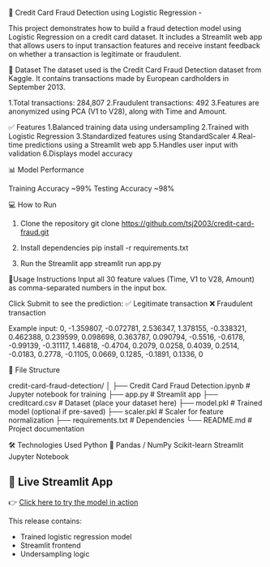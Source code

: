 🚨 Credit Card Fraud Detection using Logistic Regression - 

This project demonstrates how to build a fraud detection model using Logistic Regression on a credit card dataset. It includes a Streamlit web app that allows users to input transaction features and receive instant feedback on whether a transaction is legitimate or fraudulent.

📁 Dataset
The dataset used is the Credit Card Fraud Detection dataset from Kaggle. It contains transactions made by European cardholders in September 2013.

1.Total transactions: 284,807
2.Fraudulent transactions: 492
3.Features are anonymized using PCA (V1 to V28), along with Time and Amount.

✅ Features
1.Balanced training data using undersampling
2.Trained with Logistic Regression
3.Standardized features using StandardScaler
4.Real-time predictions using a Streamlit web app
5.Handles user input with validation
6.Displays model accuracy

📊 Model Performance

Training Accuracy  	~99%
Testing Accuracy  	~98%

💻 How to Run

1. Clone the repository
git clone https://github.com/tsj2003/credit-card-fraud.git

2. Install dependencies
pip install -r requirements.txt

3. Run the Streamlit app
streamlit run app.py

🧠Usage Instructions
Input all 30 feature values (Time, V1 to V28, Amount) as comma-separated numbers in the input box.

Click Submit to see the prediction:
✅ Legitimate transaction
❌ Fraudulent transaction

Example input:
0, -1.359807, -0.072781, 2.536347, 1.378155, -0.338321, 0.462388, 0.239599, 0.098698, 0.363787, 0.090794, -0.5516, -0.6178, -0.99139, -0.31117, 1.46818, -0.4704, 0.2079, 0.0258, 0.4039, 0.2514, -0.0183, 0.2778, -0.1105, 0.0669, 0.1285, -0.1891, 0.1336, 0


📁 File Structure

credit-card-fraud-detection/
│
├── Credit Card Fraud Detection.ipynb     # Jupyter notebook for training
├── app.py                                # Streamlit app
├── creditcard.csv                        # Dataset (place your dataset here)
├── model.pkl                             # Trained model (optional if pre-saved)
├── scaler.pkl                            # Scaler for feature normalization
├── requirements.txt                      # Dependencies
└── README.md                             # Project documentation


🛠 Technologies Used
Python 🐍
Pandas / NumPy
Scikit-learn
Streamlit
Jupyter Notebook


## 🔗 Live Streamlit App
👉 [Click here to try the model in action](https://credit-card-fraud-tsj.streamlit.app/)

This release contains:
- Trained logistic regression model
- Streamlit frontend
- Undersampling logic

